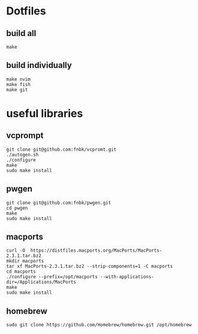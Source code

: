 # Dotfiles

## build all
```
make
```

## build individually
```
make nvim
make fish
make git
```

# useful libraries

## vcprompt
```
git clone git@github.com:fnbk/vcpromt.git
./autogen.sh
./configure
make
sudo make install
```

## pwgen
```
git clone git@github.com:fnbk/pwgen.git
cd pwgen
make
sudo make install
```

## macports
```
curl -O  https://distfiles.macports.org/MacPorts/MacPorts-2.3.1.tar.bz2
mkdir macports
tar xf MacPorts-2.3.1.tar.bz2 --strip-components=1 -C macports
cd macports
./configure --prefix=/opt/macports --with-applications-dir=/Applications/MacPorts
make
sudo make install
```

## homebrew
```
sudo git clone https://github.com/Homebrew/homebrew.git /opt/homebrew
```
